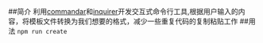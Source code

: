 ##简介
   利用[commandar](http://tj.github.io/commander.js/)和[inquirer](https://github.com/SBoudrias/Inquirer.js/#documentation)开发交互式命令行工具,根据用户输入的内容，将模板文件转换为我们想要的格式，减少一些重复代码的复制粘贴工作
##用法
   `npm run create`
   